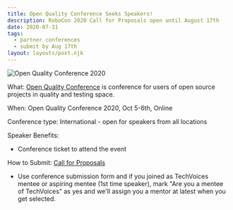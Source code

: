 ```yaml
---
title: Open Quality Conference Seeks Speakers!
description: RoboCon 2020 Call for Proposals open until August 17th
date: 2020-07-31
tags:
  - partner conferences
  - submit by Aug 17th
layout: layouts/post.njk
---
```


![Open Quality Conference 2020](../../img/2020/OpenQualityConf.svg)


What: [Open Quality Conference](https://openqualityconf.com) is conference for users of open source projects in quality and testing space.

When: Open Quality Conference 2020, Oct 5-6th, Online

Conference type: International - open for speakers from all locations

Speaker Benefits:
   * Conference ticket to attend the event

How to Submit: [Call for Proposals](https://docs.google.com/forms/d/e/1FAIpQLSfvTSuq5CLh4KQkjkEG3kUim1BSld_10Hzo7wYhpl5CWpG3Rg/viewform)

  * Use conference submission form and if you joined as TechVoices mentee or aspiring mentee (1st time speaker), mark "Are you a mentee of TechVoices" as yes and we'll assign you a mentor at latest when you get selected. 
